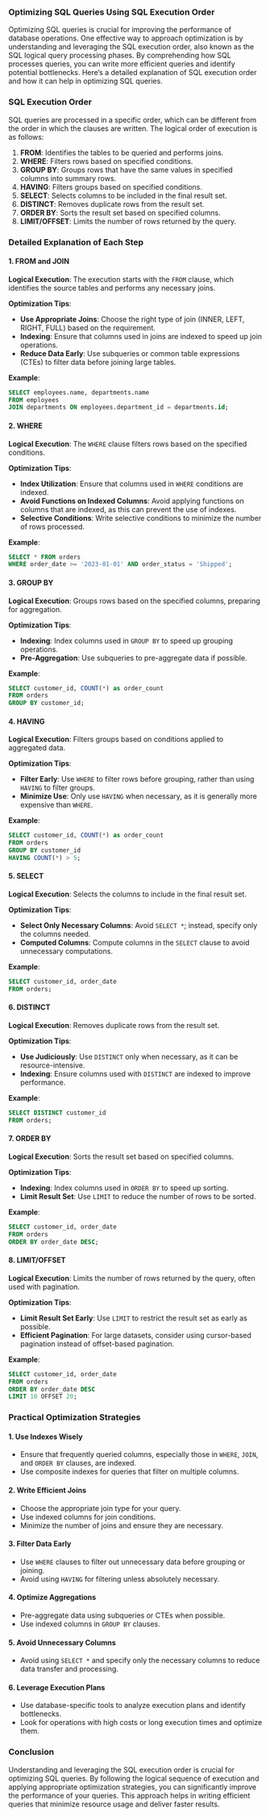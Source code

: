 ### Optimizing SQL Queries Using SQL Execution Order

Optimizing SQL queries is crucial for improving the performance of database operations. One effective way to approach optimization is by understanding and leveraging the SQL execution order, also known as the SQL logical query processing phases. By comprehending how SQL processes queries, you can write more efficient queries and identify potential bottlenecks. Here’s a detailed explanation of SQL execution order and how it can help in optimizing SQL queries.

### SQL Execution Order

SQL queries are processed in a specific order, which can be different from the order in which the clauses are written. The logical order of execution is as follows:

1. **FROM**: Identifies the tables to be queried and performs joins.
2. **WHERE**: Filters rows based on specified conditions.
3. **GROUP BY**: Groups rows that have the same values in specified columns into summary rows.
4. **HAVING**: Filters groups based on specified conditions.
5. **SELECT**: Selects columns to be included in the final result set.
6. **DISTINCT**: Removes duplicate rows from the result set.
7. **ORDER BY**: Sorts the result set based on specified columns.
8. **LIMIT/OFFSET**: Limits the number of rows returned by the query.

### Detailed Explanation of Each Step

#### 1. FROM and JOIN

**Logical Execution**: The execution starts with the `FROM` clause, which identifies the source tables and performs any necessary joins.

**Optimization Tips**:
- **Use Appropriate Joins**: Choose the right type of join (INNER, LEFT, RIGHT, FULL) based on the requirement.
- **Indexing**: Ensure that columns used in joins are indexed to speed up join operations.
- **Reduce Data Early**: Use subqueries or common table expressions (CTEs) to filter data before joining large tables.

**Example**:
```sql
SELECT employees.name, departments.name
FROM employees
JOIN departments ON employees.department_id = departments.id;
```

#### 2. WHERE

**Logical Execution**: The `WHERE` clause filters rows based on the specified conditions.

**Optimization Tips**:
- **Index Utilization**: Ensure that columns used in `WHERE` conditions are indexed.
- **Avoid Functions on Indexed Columns**: Avoid applying functions on columns that are indexed, as this can prevent the use of indexes.
- **Selective Conditions**: Write selective conditions to minimize the number of rows processed.

**Example**:
```sql
SELECT * FROM orders
WHERE order_date >= '2023-01-01' AND order_status = 'Shipped';
```

#### 3. GROUP BY

**Logical Execution**: Groups rows based on the specified columns, preparing for aggregation.

**Optimization Tips**:
- **Indexing**: Index columns used in `GROUP BY` to speed up grouping operations.
- **Pre-Aggregation**: Use subqueries to pre-aggregate data if possible.

**Example**:
```sql
SELECT customer_id, COUNT(*) as order_count
FROM orders
GROUP BY customer_id;
```

#### 4. HAVING

**Logical Execution**: Filters groups based on conditions applied to aggregated data.

**Optimization Tips**:
- **Filter Early**: Use `WHERE` to filter rows before grouping, rather than using `HAVING` to filter groups.
- **Minimize Use**: Only use `HAVING` when necessary, as it is generally more expensive than `WHERE`.

**Example**:
```sql
SELECT customer_id, COUNT(*) as order_count
FROM orders
GROUP BY customer_id
HAVING COUNT(*) > 5;
```

#### 5. SELECT

**Logical Execution**: Selects the columns to include in the final result set.

**Optimization Tips**:
- **Select Only Necessary Columns**: Avoid `SELECT *`; instead, specify only the columns needed.
- **Computed Columns**: Compute columns in the `SELECT` clause to avoid unnecessary computations.

**Example**:
```sql
SELECT customer_id, order_date
FROM orders;
```

#### 6. DISTINCT

**Logical Execution**: Removes duplicate rows from the result set.

**Optimization Tips**:
- **Use Judiciously**: Use `DISTINCT` only when necessary, as it can be resource-intensive.
- **Indexing**: Ensure columns used with `DISTINCT` are indexed to improve performance.

**Example**:
```sql
SELECT DISTINCT customer_id
FROM orders;
```

#### 7. ORDER BY

**Logical Execution**: Sorts the result set based on specified columns.

**Optimization Tips**:
- **Indexing**: Index columns used in `ORDER BY` to speed up sorting.
- **Limit Result Set**: Use `LIMIT` to reduce the number of rows to be sorted.

**Example**:
```sql
SELECT customer_id, order_date
FROM orders
ORDER BY order_date DESC;
```

#### 8. LIMIT/OFFSET

**Logical Execution**: Limits the number of rows returned by the query, often used with pagination.

**Optimization Tips**:
- **Limit Result Set Early**: Use `LIMIT` to restrict the result set as early as possible.
- **Efficient Pagination**: For large datasets, consider using cursor-based pagination instead of offset-based pagination.

**Example**:
```sql
SELECT customer_id, order_date
FROM orders
ORDER BY order_date DESC
LIMIT 10 OFFSET 20;
```

### Practical Optimization Strategies

#### 1. Use Indexes Wisely
- Ensure that frequently queried columns, especially those in `WHERE`, `JOIN`, and `ORDER BY` clauses, are indexed.
- Use composite indexes for queries that filter on multiple columns.

#### 2. Write Efficient Joins
- Choose the appropriate join type for your query.
- Use indexed columns for join conditions.
- Minimize the number of joins and ensure they are necessary.

#### 3. Filter Data Early
- Use `WHERE` clauses to filter out unnecessary data before grouping or joining.
- Avoid using `HAVING` for filtering unless absolutely necessary.

#### 4. Optimize Aggregations
- Pre-aggregate data using subqueries or CTEs when possible.
- Use indexed columns in `GROUP BY` clauses.

#### 5. Avoid Unnecessary Columns
- Avoid using `SELECT *` and specify only the necessary columns to reduce data transfer and processing.

#### 6. Leverage Execution Plans
- Use database-specific tools to analyze execution plans and identify bottlenecks.
- Look for operations with high costs or long execution times and optimize them.

### Conclusion

Understanding and leveraging the SQL execution order is crucial for optimizing SQL queries. By following the logical sequence of execution and applying appropriate optimization strategies, you can significantly improve the performance of your queries. This approach helps in writing efficient queries that minimize resource usage and deliver faster results.
